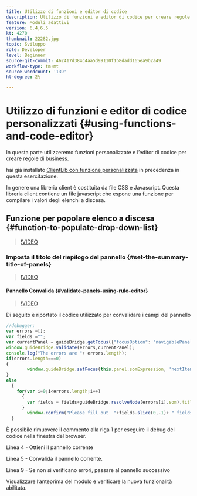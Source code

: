 ```yaml
---
title: Utilizzo di funzioni e editor di codice
description: Utilizzo di funzioni e editor di codice per creare regole di business
feature: Moduli adattivi
version: 6.4,6.5
kt: 4270
thumbnail: 22282.jpg
topic: Sviluppo
role: Developer
level: Beginner
source-git-commit: 462417d384c4aa5d99110f1b8dadd165ea9b2a49
workflow-type: tm+mt
source-wordcount: '139'
ht-degree: 2%

---
```



# Utilizzo di funzioni e editor di codice personalizzati {#using-functions-and-code-editor}

In questa parte utilizzeremo funzioni personalizzate e l’editor di codice per creare regole di business.

hai già installato [ClientLib con funzione personalizzata](assets/client-libs-and-logo.zip) in precedenza in questa esercitazione.

In genere una libreria client è costituita da file CSS e Javascript. Questa libreria client contiene un file javascript che espone una funzione per compilare i valori degli elenchi a discesa.


## Funzione per popolare elenco a discesa {#function-to-populate-drop-down-list}

>[!VIDEO](https://video.tv.adobe.com/v/22282?quality=9&learn=on)

### Imposta il titolo del riepilogo del pannello {#set-the-summary-title-of-panels}

>[!VIDEO](https://video.tv.adobe.com/v/28387?quality=9&learn=on)

#### Pannello Convalida {#validate-panels-using-rule-editor}

>[!VIDEO](https://video.tv.adobe.com/v/28409?quality=9&learn=on)

Di seguito è riportato il codice utilizzato per convalidare i campi del pannello

```javascript
//debugger;
var errors =[];
var fields ="";
var currentPanel = guideBridge.getFocus({"focusOption": "navigablePanel"});
window.guideBridge.validate(errors,currentPanel);
console.log("The errors are "+ errors.length);
if(errors.length===0)
{
        window.guideBridge.setFocus(this.panel.somExpression, 'nextItem', true);
}
else
  {
    for(var i=0;i<errors.length;i++)
      {
        var fields = fields+guideBridge.resolveNode(errors[i].som).title+" , ";
      }
        window.confirm("Please fill out  "+fields.slice(0,-1)+ " fields");
  }
```

È possibile rimuovere il commento alla riga 1 per eseguire il debug del codice nella finestra del browser.

Linea 4 - Ottieni il pannello corrente

Linea 5 - Convalida il pannello corrente.

Linea 9 - Se non si verificano errori, passare al pannello successivo

Visualizzare l’anteprima del modulo e verificare la nuova funzionalità abilitata.
